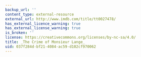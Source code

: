 ```yaml
---
backup_url: ''
content_type: external-resource
external_url: http://www.imdb.com/title/tt0027478/
has_external_licence_warning: true
has_external_license_warning: true
is_broken: ''
license: https://creativecommons.org/licenses/by-nc-sa/4.0/
title: _The Crime of Monsieur Lange_
uid: 037f284d-bf21-4084-ac59-d102cf970062
---
```

